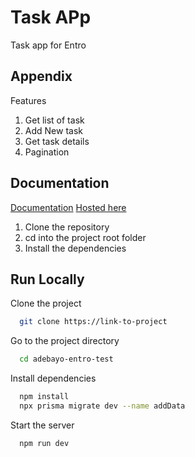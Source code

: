 
# Task APp

Task app for Entro



## Appendix

Features

1. Get list of task
2. Add New task
3. Get task details
4. Pagination
## Documentation

[Documentation](https://linktodocumentation)
[Hosted here](https://entro-37e7ea2207ea.herokuapp.com/)

1. Clone the repository
2. cd into the project root folder
3. Install the dependencies 
## Run Locally

Clone the project

```bash
  git clone https://link-to-project
```

Go to the project directory

```bash
  cd adebayo-entro-test
```

Install dependencies

```bash
  npm install
  npx prisma migrate dev --name addData
```

Start the server

```bash
  npm run dev
```

